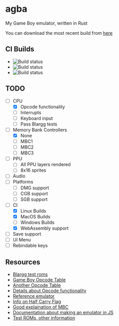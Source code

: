 # agba

My Game Boy emulator, written in Rust

You can download the most recent build from [here](https://cirrus-ci.com/github/aquova/agba/master)

## CI Builds

- ![Build status](https://api.cirrus-ci.com/github/aquova/agba.svg?task=osx)
- ![Build status](https://api.cirrus-ci.com/github/aquova/agba.svg?task=linux)
- ![Build status](https://api.cirrus-ci.com/github/aquova/agba.svg?task=wasm)

## TODO

- [ ] CPU
    - [x] Opcode functionality
    - [ ] Interrupts
    - [ ] Keyboard input
    - [ ] Pass Blargg tests
- [ ] Memory Bank Controllers
    - [x] None
    - [ ] MBC1
    - [ ] MBC2
    - [ ] MBC3
- [ ] PPU
    - [ ] All PPU layers rendered
    - [ ] 8x16 sprites
- [ ] Audio
- [ ] Platforms
    - [ ] DMG support
    - [ ] CGB support
    - [ ] SGB support
- [ ] CI
    - [x] Linux Builds
    - [x] MacOS Builds
    - [ ] Windows Builds
    - [x] WebAssembly support
- [ ] Save support
- [ ] UI Menu
- [ ] Rebindable keys

## Resources

- [Blargg test roms](https://github.com/retrio/gb-test-roms)
- [Game Boy Opcode Table](http://pastraiser.com/cpu/gameboy/gameboy_opcodes.html)
- [Another Opcode Table](https://izik1.github.io/gbops/)
- [Details about Opcode functionality](https://raw.githubusercontent.com/gb-archive/salvage/master/txt-files/gb-instructions.txt)
- [Reference emulator](https://github.com/blackxparade/Rust-Boy)
- [Info on Half Carry Flag](https://robdor.com/2016/08/10/gameboy-emulator-half-carry-flag/)
- [Good explaination of MBC](https://retrocomputing.stackexchange.com/questions/11732/how-does-the-gameboys-memory-bank-switching-work)
- [Documentation about making an emulator in JS](http://imrannazar.com/GameBoy-Emulation-in-JavaScript)
- [Test ROMs, other information](http://opusgames.com/games/GBDev/GBDev.html)
